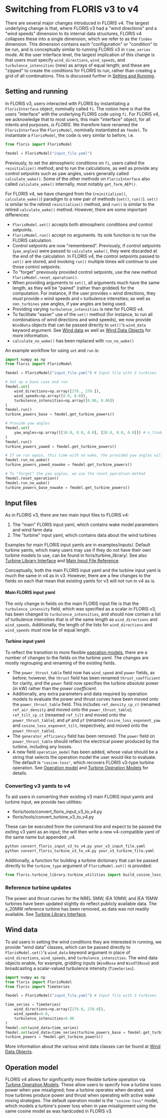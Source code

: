 # Switching from FLORIS v3 to v4

There are several major changes introduced in FLORIS v4. The largest underlying change is that, 
where FLORIS v3 had a "wind directions" and a "wind speeds" dimension to its internal data
structures, FLORIS v4 collapses these into a single dimension, which we refer to as the `findex`
dimension. This dimension contains each "configuration" or "condition" to be run, and is
conceptually similar to running FLORIS v3 in `time_series` mode. At the user interface level, the 
largest implication of this change is that users must specify `wind_directions`, `wind_speeds`, and 
`turbulence_intensities` (new) as arrays of equal length; and these are "zipped" to create the 
conditions for FLORIS to run, rather than creating a grid of all combinations. This is discussed 
further in [Setting and Running](#setting-and-running).

## Setting and running

In FLORIS v3, users interacted with FLORIS by instantiating a `FlorisInterface` object, nominally 
called `fi`. The notion here is that the users "interface" with the underlying FLORIS code using `fi`. For FLORIS v4, we acknowledge that to most users, this main "interface" object, for all 
intents and purposes, _is FLORIS_. We therefore have renamed the `FlorisInterface` the
`FlorisModel`, nominally instantiated as `fmodel`. To instantiate a `FlorisModel`, the code is 
very similar to before, i.e.
```python
from floris import FlorisModel

fmodel = FlorisModel("input_file.yaml")
```

Previously, to set the atmospheric conditions on `fi`, users called the `reinitialize()` method; 
and to run the calculations, as well as provide any control setpoints such as yaw angles, users 
generally called `calculate_wake()`. Some of the other methods on `FlorisInterface` also called 
`calculate_wake()` internally, most notably `get_farm_AEP()`.

For FLORIS v4, we have changed from the (`reinitialize()`, `calculate_wake()`) paradigm to a new 
pair of methods (`set()`, `run()`). `set()` is similar to the retired `reinitialize()` method, and 
`run()` is similar to the retired `calculate_wake()` method. However, there are some important 
differences:
- `FlorisModel.set()` accepts both atmospheric conditions _and_ control setpoints.
- `FlorisModel.run()` accept no arguments. Its sole function is to run the FLORIS calculation.
- Control setpoints are now "remembered". Previously, if control setpoints (`yaw_angles`) were
passed to `calculate_wake()`, they were discarded at the end of the calculation. In FLORIS v4, the 
control setpoints passed to `set()` are stored, and invoking `run()` multiple times will continue to
use those control setpoints. 
- To "forget" previously provided control setpoints, use the new method
`FlorisModel.reset_operation()`.
- When providing arguments to `set()`, all arguments much have the same length, as they will be 
"paired" (rather than gridded) for the computation. For instance, if the user provides `n`
wind directions, they _must_ provide `n` wind speeds and `n` turbulence intensities; as well as 
`n`x`n_turbines` yaw angles, if yaw angles are being used.
- Providing varying `turbulence_intensities` is new for FLORIS v4.
- To facilitate "easier" use of the `set()` method (for instance, to run all combinations of 
wind directions and wind speeds), we now provide `WindData` objects that can be passed directly to 
`set()`'s `wind_data` keyword argument. See [Wind data](#wind-data) as well as 
[Wind Data Objects](wind_data_user) for more information.
- `calculate_no_wake()` has been replaced with `run_no_wake()`

An example workflow for using `set` and `run` is:
```python
import numpy as np
from floris import FlorisModel

fmodel = FlorisModel("input_file.yaml") # Input file with 3 turbines

# Set up a base case and run
fmodel.set(
    wind_directions=np.array([270., 270.]),
    wind_speeds=np.array([8.0, 8.0]),
    turbulence_intensities=np.array([0.06, 0.06])
)
fmodel.run()
turbine_powers_base = fmodel.get_turbine_powers()

# Provide yaw angles
fmodel.set(
    yaw_angles=np.array([[10.0, 0.0, 0.0], [20.0, 0.0, 0.0]]) # n_findex x n_turbines
)
fmodel.run()
turbine_powers_yawed = fmodel.get_turbine_powers()

# If we run again, this time with no wake, the provided yaw angles will still be used
fmodel.run_no_wake()
turbine_powers_yawed_nowake = fmodel.get_turbine_powers()

# To "forget" the yaw angles, we use the reset_operation method
fmodel.reset_operation()
fmodel.run_no_wake()
turbine_powers_base_nowake = fmodel.get_turbine_powers()
```

## Input files
As in FLORIS v3, there are two main input files to FLORIS v4:
1. The "main" FLORIS input yaml, which contains wake model parameters and wind farm data
2. The "turbine" input yaml, which contains data about the wind turbines

Examples for main FLORIS input yamls are in examples/inputs/. Default turbine yamls, which many users 
may use if they do not have their own turbine models to use, can be found in foris/turbine_library/.
See also [Turbine Library Interface](input_reference_turbine) and 
[Main Input File Reference](input_reference_main).

Conceptually, both the main FLORIS input yaml and the turbine input yaml is much the same in v4 as
in v3. However, there are a few changes to the fields on each that mean that existing yamls for v3 
will not run in v4 as is.

#### Main FLORIS input yaml
The only change in fields on the main FLORIS input file is that the `turbulence_intensity` field,
which was specified as a scalar in FLORIS v3, has been changed to `turbulence_intensities`, and
should now contain a list of turbulence intensities that is of the same length as `wind_directions`
and `wind_speeds`. Additionally, the length of the lists for `wind_directions` and `wind_speeds` 
_must_ now be of equal length.

#### Turbine input yaml
To reflect the transition to more flexible [operation models](#operation-model), there are a 
number of changes to the fields on the turbine yaml. The changes are mostly regrouping and 
renaming of the existing fields.
- The `power_thrust_table` field now has `wind_speed` and `power` fields, as before; however, 
the `thrust` field has been renamed `thrust_coefficient` for clarity, and the `power` field now
specifies the turbine _absolute_ power (in kW) rather than the _power coefficient_. 
- Additionally, any extra parameters and data required by operation models to evaluate the power
and thrust curves have been moved onto the `power_thrust_table` field. This includes
`ref_density_cp_ct` (renamed `ref_air_density` and moved onto the `power_thrust_table`); 
`ref_tilt_cp_ct` (renamed `ref_tilt` and moved onto the `power_thrust_table`); and `pP` and `pT`
(renamed `cosine_loss_exponent_yaw` and `cosine_loss_exponent_tilt`, respectively, and moved onto
the `power_thrust_table`).
- The `generator_efficiency` field has been removed. The `power` field on `power_thrust_table` 
should reflect the electrical power produced by the turbine, including any losses.
- A new field `operation_model` has been added, whose value should be a string that selects the 
operation model the user would like to evaluate. The default is `"cosine-loss"`, 
which recovers FLORIS v3-type turbine operation. See [Operation model](#operation-model) and 
[Turbine Operation Models](operation_models_user) for details. 

### Converting v3 yamls to v4
To aid users in converting their existing v3 main FLORIS input yamls and turbine input, we provide
two utilities:
- floris/tools/convert_floris_input_v3_to_v4.py
- floris/tools/convert_turbine_v3_to_v4.py

These can be executed from the command line and expect to be passed the exiting v3 yaml as an input;
the will then write a new v4-compatible yaml of the same name but appended _v4.
```bash
python convert_floris_input_v3_to_v4.py your_v3_input_file.yaml
python convert_floris_turbine_v3_to_v4.py your_v3_turbine_file.yaml
```

Additionally, a function for building a turbine dictionary that can be passed directly to the 
`turbine_type` argument of `FlorisModel.set()` is provided:
```python
from floris.turbine_library.turbine_utilities import build_cosine_loss_turbine_dict
```

### Reference turbine updates
The power and thrust curves for the NREL 5MW, IEA 10MW, and IEA 15MW turbines have been updated 
slightly do reflect publicly available data. The x_20MW reference turbine has been removed, as data
was not readily available. See [Turbine Library Interface](input_reference_turbine).

## Wind data
To aid users in setting the wind conditions they are interested in running, we provide "wind data" 
classes, which can be passed directly to `FlorisModel.set()`'s `wind_data` keyword argument in place
of `wind_directions`, `wind_speeds`, and `turbulence_intensities`. The wind data objects enable, 
for example, gridding inputs (`WindRose` and `WindTIRose`) and broadcasting a scalar-valued 
turbulence intensity (`TimeSeries`).
```python
import numpy as np
from floris import FlorisModel
from floris import TimeSeries

fmodel = FlorisModel("input_file.yaml") # Input file with 3 turbines

time_series = TimeSeries(
    wind_directions=np.array([270.0, 270.0]),
    wind_speeds=8.0,
    turbulence_intensities=0.06
)
fmodel.set(wind_data=time_series)
fmodel.set(wind_data=time_series)turbine_powers_base = fmodel.get_turbine_powers()
turbine_powers = fmodel.get_turbine_powers()
```

More information about the various wind data classes can be found at 
[Wind Data Objects](wind_data_user).

## Operation model
FLORIS v4 allows for significantly more flexible turbine operation via 
[Turbine Operation Models](operation_models_user). These allow users to specify how a turbine loses
power when yaw misaligned; how a turbine operates when derated; and how turbines produce power
and thrust when operating with active wake mixing strategies. The default operation model is the 
`"cosine-loss"` model, which models a turbine's power loss when in yaw misalignment using the same
cosine model as was hardcoded in FLORIS v3.
